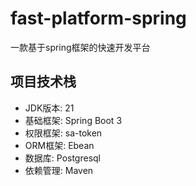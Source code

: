 # fast-platform-spring
一款基于spring框架的快速开发平台
## 项目技术栈
- JDK版本: 21
- 基础框架: Spring Boot 3
- 权限框架: sa-token
- ORM框架: Ebean
- 数据库: Postgresql
- 依赖管理: Maven

